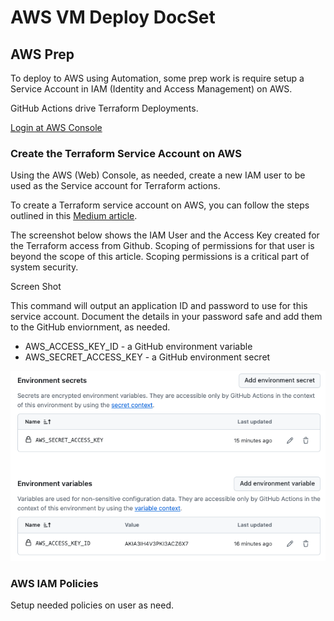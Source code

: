 # AWS VM Deploy DocSet

## AWS Prep

To deploy to AWS using Automation, some prep work is require setup a Service Account in IAM (Identity and Access Management) on AWS.

GitHub Actions drive Terraform Deployments.

[Login at AWS Console](https://aws.amazon.com/console/)

### Create the Terraform Service Account on AWS

Using the AWS (Web) Console, as needed, create a new IAM user to be used as the Service account for Terraform actions.

To create a Terraform service account on AWS, you can follow the steps outlined in this [Medium article](https://gmusumeci.medium.com/how-to-create-an-iam-account-and-configure-terraform-to-use-aws-static-credentials-a8ea4dd4fdfc).

The screenshot below shows the IAM User and the Access Key created for the Terraform access from Github. Scoping of permissions for that user is beyond the scope of this article. Scoping permissions is a critical part of system security.

Screen Shot

This command will output an application ID and password to use for this service account. Document the details in your password safe and add them to the GitHub enviornment, as needed.

- AWS_ACCESS_KEY_ID - a GitHub environment variable
- AWS_SECRET_ACCESS_KEY - a GitHub environment secret

![github.env](images/github_env.png)

### AWS IAM Policies

Setup needed policies on user as need.

